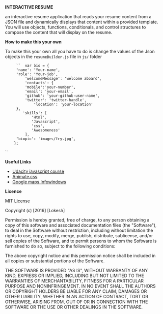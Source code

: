 **INTERACTIVE RESUME**

an interactive resume application that reads your resume content from a JSON file and dynamically displays that content within a provided template. You will use objects, functions, conditionals, and control structures to compose the content that will display on the resume.


**How to make this your own**


 To make this your own all you have to do is change the values of the Json objects in the ``resumeBuilder.js`` file in ``js/`` folder


         
         ``  var bio = {
   		 'name': 'Your-name',
   		 'role': 'Your-job',
    		 'welcomeMessage': 'welcome aboard',
    		 'contacts': {
        	 'mobile':'your-number',
        	 'email': 'your-email',
        	 'github': 'your-github-user-name',
        	 'twitter': 'twitter-handle',
                 'location': 'your-location'
   		 },
    		'skills': [
        		'Html',
        		'Javascript',
        		'css',
        		'Awesomeness'
   			 ],
   		 'biopic': 'images/fry.jpg',
		}; 
``


**Useful Links**

* [Udacity javascript course](https://classroom.udacity.com/courses/ud804/lessons/1946788554/concepts/25505685350923)
* [Animate.css](https://daneden.github.io/animate.css/)
* [Google maps Infowindows](https://developers.google.com/maps/documentation/javascript/infowindows#open)

**Licence**


MIT License

Copyright (c) [2016] [Lokesh]

Permission is hereby granted, free of charge, to any person obtaining a copy
of this software and associated documentation files (the "Software"), to deal
in the Software without restriction, including without limitation the rights
to use, copy, modify, merge, publish, distribute, sublicense, and/or sell
copies of the Software, and to permit persons to whom the Software is
furnished to do so, subject to the following conditions:

The above copyright notice and this permission notice shall be included in all
copies or substantial portions of the Software.

THE SOFTWARE IS PROVIDED "AS IS", WITHOUT WARRANTY OF ANY KIND, EXPRESS OR
IMPLIED, INCLUDING BUT NOT LIMITED TO THE WARRANTIES OF MERCHANTABILITY,
FITNESS FOR A PARTICULAR PURPOSE AND NONINFRINGEMENT. IN NO EVENT SHALL THE
AUTHORS OR COPYRIGHT HOLDERS BE LIABLE FOR ANY CLAIM, DAMAGES OR OTHER
LIABILITY, WHETHER IN AN ACTION OF CONTRACT, TORT OR OTHERWISE, ARISING FROM,
OUT OF OR IN CONNECTION WITH THE SOFTWARE OR THE USE OR OTHER DEALINGS IN THE
SOFTWARE.

